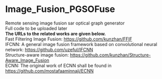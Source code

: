 # Image_Fusion_PGSOFuse
Remote sensing image fusion sar optical graph generator<br/>
Full code to be uploaded later<br/>
**The URLs to the related works are given below.** <br/>
Fast Filtering Image Fusion: https://github.com/kunzhan/FFIF <br/>
IFCNN: A general image fusion framework based on convolutional neural network: https://github.com/uzeful/IFCNN <br/>
Structure-aware image fusion: https://github.com/kunzhan/Structure-Aware_Image_Fusion <br/>
ECNN: The original work of ECNN shall be found in https://github.com/mostafaaminnaji/ECNN <br/>
